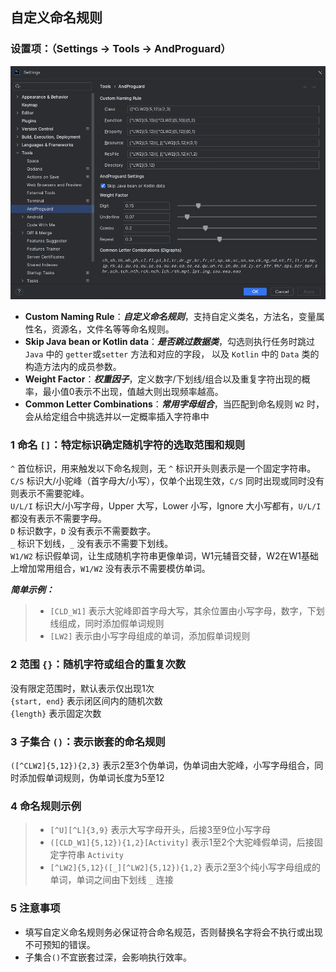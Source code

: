 ## 自定义命名规则

### 设置项：（Settings -> Tools -> AndProguard）

![AndProguard](img/config.jpg)

- **Custom Naming Rule**：***自定义命名规则***，支持自定义类名，方法名，变量属性名，资源名，文件名等等命名规则。
- **Skip Java bean or Kotlin data**：***是否跳过数据类***，勾选则执行任务时跳过 `Java` 中的 `getter`或`setter` 方法和对应的字段，
  以及 `Kotlin` 中的 `Data` 类的构造方法内的成员参数。
- **Weight Factor**：***权重因子***，定义数字/下划线/组合以及重复字符出现的概率，最小值0表示不出现，值越大则出现频率越高。
- **Common Letter Combinations**：***常用字母组合***，当匹配到命名规则 `W2` 时，会从给定组合中挑选并以一定概率插入字符串中

### 1 命名 `[]`：特定标识确定随机字符的选取范围和规则

`^` 首位标识，用来触发以下命名规则，无 `^` 标识开头则表示是一个固定字符串。  
`C/S` 标识大/小驼峰（首字母大/小写），仅单个出现生效，`C/S` 同时出现或同时没有则表示不需要驼峰。  
`U/L/I` 标识大/小写字母，Upper 大写，Lower 小写，Ignore 大小写都有，`U/L/I` 都没有表示不需要字母。  
`D` 标识数字，`D` 没有表示不需要数字。  
`_` 标识下划线，`_` 没有表示不需要下划线。  
`W1/W2` 标识假单词，让生成随机字符串更像单词，W1元辅音交替，W2在W1基础上增加常用组合，`W1/W2` 没有表示不需要模仿单词。

***简单示例：***

> - `[CLD_W1]` 表示大驼峰即首字母大写，其余位置由小写字母，数字，下划线组成，同时添加假单词规则
> - `[LW2]` 表示由小写字母组成的单词，添加假单词规则

### 2 范围 `{}`：随机字符或组合的重复次数

没有限定范围时，默认表示仅出现1次  
`{start, end}` 表示闭区间内的随机次数  
`{length}` 表示固定次数

### 3 子集合 `()`：表示嵌套的命名规则

`([^CLW2]{5,12}){2,3}` 表示2至3个伪单词，伪单词由大驼峰，小写字母组合，同时添加假单词规则，伪单词长度为5至12

### 4 命名规则示例

> - `[^U][^L]{3,9}` 表示大写字母开头，后接3至9位小写字母
> - `([CLD_W1]{5,12}){1,2}[Activity]` 表示1至2个大驼峰假单词，后接固定字符串 `Activity`
> - `[^LW2]{5,12}([_][^LW2]{5,12}){1,2}` 表示2至3个纯小写字母组成的单词，单词之间由下划线 `_` 连接

### 5 注意事项

- 填写自定义命名规则务必保证符合命名规范，否则替换名字将会不执行或出现不可预知的错误。
- 子集合`()`不宜嵌套过深，会影响执行效率。